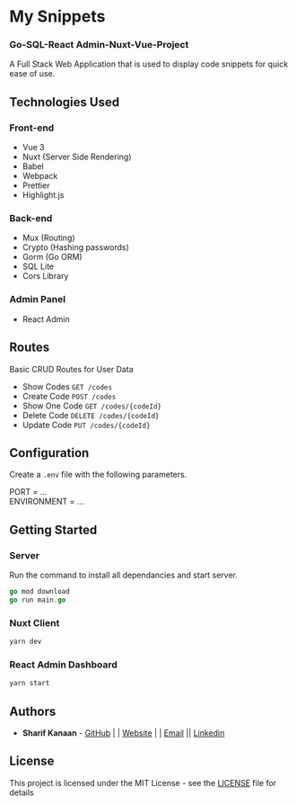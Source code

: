 # My Snippets

### Go-SQL-React Admin-Nuxt-Vue-Project

A Full Stack Web Application that is used to display code snippets for quick ease of use.

## Technologies Used

### Front-end

- Vue 3
- Nuxt (Server Side Rendering)
- Babel
- Webpack
- Prettier
- Highlight.js

### Back-end

- Mux (Routing)
- Crypto (Hashing passwords)
- Gorm (Go ORM)
- SQL Lite
- Cors Library

### Admin Panel

- React Admin

## Routes

Basic CRUD Routes for User Data

- Show Codes `GET /codes`
- Create Code `POST /codes`
- Show One Code `GET /codes/{codeId}`
- Delete Code `DELETE /codes/{codeId}`
- Update Code `PUT /codes/{codeId}`

## Configuration

Create a `.env` file with the following parameters.

PORT = ...  
ENVIRONMENT = ...

## Getting Started

### Server

Run the command to install all dependancies and start server.

```go
go mod download
go run main.go
```

### Nuxt Client

```bash
yarn dev
```

### React Admin Dashboard

```bash
yarn start
```

## Authors

- **Sharif Kanaan** - [GitHub](https://github.com/Sharizzle) | | [Website](https://sharif.thekanaan.com/) | | [Email](mailto:sharif@thekanaan.com) || [Linkedin](https://www.linkedin.com/in/SharifKanaan/)

## License

This project is licensed under the MIT License - see the [LICENSE](LICENSE) file for details
